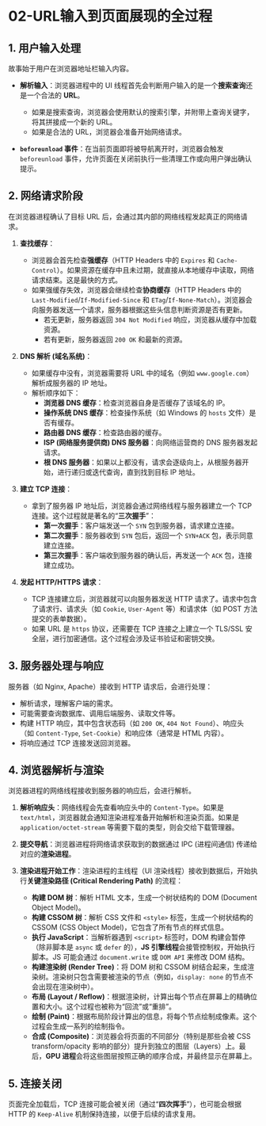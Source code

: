 # 02-URL输入到页面展现的全过程

## 1. 用户输入处理

故事始于用户在浏览器地址栏输入内容。

*   **解析输入**：浏览器进程中的 UI 线程首先会判断用户输入的是一个**搜索查询**还是一个合法的 **URL**。
    *   如果是搜索查询，浏览器会使用默认的搜索引擎，并附带上查询关键字，将其拼接成一个新的 URL。
    *   如果是合法的 URL，浏览器会准备开始网络请求。

*   **`beforeunload` 事件**：在当前页面即将被导航离开时，浏览器会触发 `beforeunload` 事件，允许页面在关闭前执行一些清理工作或向用户弹出确认提示。

## 2. 网络请求阶段

在浏览器进程确认了目标 URL 后，会通过其内部的网络线程发起真正的网络请求。

1.  **查找缓存**：
    *   浏览器会首先检查**强缓存**（HTTP Headers 中的 `Expires` 和 `Cache-Control`）。如果资源在缓存中且未过期，就直接从本地缓存中读取，网络请求结束。这是最快的方式。
    *   如果强缓存失效，浏览器会继续检查**协商缓存**（HTTP Headers 中的 `Last-Modified`/`If-Modified-Since` 和 `ETag`/`If-None-Match`）。浏览器会向服务器发送一个请求，服务器根据这些头信息判断资源是否有更新。
        *   若无更新，服务器返回 `304 Not Modified` 响应，浏览器从缓存中加载资源。
        *   若有更新，服务器返回 `200 OK` 和最新的资源。

2.  **DNS 解析 (域名系统)**：
    *   如果缓存中没有，浏览器需要将 URL 中的域名（例如 `www.google.com`）解析成服务器的 IP 地址。
    *   解析顺序如下：
        *   **浏览器 DNS 缓存**：检查浏览器自身是否缓存了该域名的 IP。
        *   **操作系统 DNS 缓存**：检查操作系统（如 Windows 的 `hosts` 文件）是否有缓存。
        *   **路由器 DNS 缓存**：检查路由器的缓存。
        *   **ISP (网络服务提供商) DNS 服务器**：向网络运营商的 DNS 服务器发起请求。
        *   **根 DNS 服务器**：如果以上都没有，请求会逐级向上，从根服务器开始，进行递归或迭代查询，直到找到目标 IP 地址。

3.  **建立 TCP 连接**：
    *   拿到了服务器 IP 地址后，浏览器会通过网络线程与服务器建立一个 TCP 连接。这个过程就是著名的“**三次握手**”：
        *   **第一次握手**：客户端发送一个 `SYN` 包到服务器，请求建立连接。
        *   **第二次握手**：服务器收到 `SYN` 包后，返回一个 `SYN+ACK` 包，表示同意建立连接。
        *   **第三次握手**：客户端收到服务器的确认后，再发送一个 `ACK` 包，连接建立成功。

4.  **发起 HTTP/HTTPS 请求**：
    *   TCP 连接建立后，浏览器就可以向服务器发送 HTTP 请求了。请求中包含了请求行、请求头（如 `Cookie`, `User-Agent` 等）和请求体（如 POST 方法提交的表单数据）。
    *   如果 URL 是 `https` 协议，还需要在 TCP 连接之上建立一个 TLS/SSL 安全层，进行加密通信。这个过程会涉及证书验证和密钥交换。

## 3. 服务器处理与响应

服务器（如 Nginx, Apache）接收到 HTTP 请求后，会进行处理：

*   解析请求，理解客户端的需求。
*   可能需要查询数据库、调用后端服务、读取文件等。
*   构建 HTTP 响应，其中包含状态码（如 `200 OK`, `404 Not Found`）、响应头（如 `Content-Type`, `Set-Cookie`）和响应体（通常是 HTML 内容）。
*   将响应通过 TCP 连接发送回浏览器。

## 4. 浏览器解析与渲染

浏览器进程的网络线程接收到服务器的响应后，会进行解析。

1.  **解析响应头**：网络线程会先查看响应头中的 `Content-Type`。如果是 `text/html`，浏览器就会通知渲染进程准备开始解析和渲染页面。如果是 `application/octet-stream` 等需要下载的类型，则会交给下载管理器。

2.  **提交导航**：浏览器进程将网络请求获取到的数据通过 IPC (进程间通信) 传递给对应的**渲染进程**。

3.  **渲染进程开始工作**：渲染进程的主线程（UI 渲染线程）接收到数据后，开始执行**关键渲染路径 (Critical Rendering Path)** 的流程：

    *   **构建 DOM 树**：解析 HTML 文本，生成一个树状结构的 DOM (Document Object Model)。
    *   **构建 CSSOM 树**：解析 CSS 文件和 `<style>` 标签，生成一个树状结构的 CSSOM (CSS Object Model)，它包含了所有节点的样式信息。
    *   **执行 JavaScript**：当解析器遇到 `<script>` 标签时，DOM 构建会暂停（除非脚本是 `async` 或 `defer` 的），**JS 引擎线程**会接管控制权，开始执行脚本。JS 可能会通过 `document.write` 或 `DOM API` 来修改 DOM 结构。
    *   **构建渲染树 (Render Tree)**：将 DOM 树和 CSSOM 树结合起来，生成渲染树。渲染树只包含需要被渲染的节点（例如，`display: none` 的节点不会出现在渲染树中）。
    *   **布局 (Layout / Reflow)**：根据渲染树，计算出每个节点在屏幕上的精确位置和大小。这个过程也被称为“回流”或“重排”。
    *   **绘制 (Paint)**：根据布局阶段计算出的信息，将每个节点绘制成像素。这个过程会生成一系列的绘制指令。
    *   **合成 (Composite)**：浏览器会将页面的不同部分（特别是那些会被 CSS transform/opacity 影响的部分）提升到独立的图层（Layers）上。最后，**GPU 进程**会将这些图层按照正确的顺序合成，并最终显示在屏幕上。

## 5. 连接关闭

页面完全加载后，TCP 连接可能会被关闭（通过“**四次挥手**”），也可能会根据 HTTP 的 `Keep-Alive` 机制保持连接，以便于后续的请求复用。
